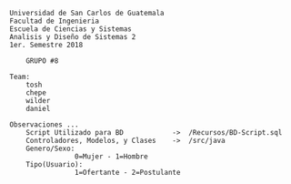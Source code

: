     Universidad de San Carlos de Guatemala
    Facultad de Ingenieria
    Escuela de Ciencias y Sistemas
    Analisis y Diseño de Sistemas 2
    1er. Semestre 2018

        GRUPO #8
    
    Team:
        tosh
        chepe
        wilder
        daniel

    Observaciones ...
        Script Utilizado para BD            ->  /Recursos/BD-Script.sql
        Controladores, Modelos, y Clases    ->  /src/java
        Genero/Sexo:
                    0=Mujer - 1=Hombre
        Tipo(Usuario):
                    1=Ofertante - 2=Postulante
